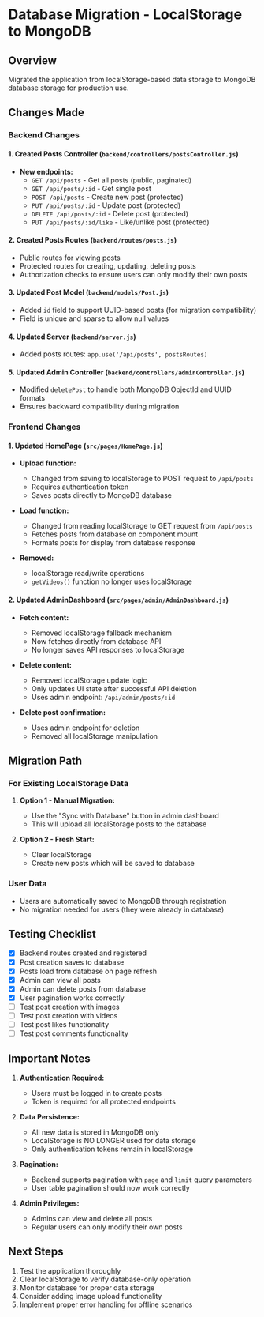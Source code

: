 # Database Migration - LocalStorage to MongoDB

## Overview
Migrated the application from localStorage-based data storage to MongoDB database storage for production use.

## Changes Made

### Backend Changes

#### 1. Created Posts Controller (`backend/controllers/postsController.js`)
- **New endpoints:**
  - `GET /api/posts` - Get all posts (public, paginated)
  - `GET /api/posts/:id` - Get single post
  - `POST /api/posts` - Create new post (protected)
  - `PUT /api/posts/:id` - Update post (protected)
  - `DELETE /api/posts/:id` - Delete post (protected)
  - `PUT /api/posts/:id/like` - Like/unlike post (protected)

#### 2. Created Posts Routes (`backend/routes/posts.js`)
- Public routes for viewing posts
- Protected routes for creating, updating, deleting posts
- Authorization checks to ensure users can only modify their own posts

#### 3. Updated Post Model (`backend/models/Post.js`)
- Added `id` field to support UUID-based posts (for migration compatibility)
- Field is unique and sparse to allow null values

#### 4. Updated Server (`backend/server.js`)
- Added posts routes: `app.use('/api/posts', postsRoutes)`

#### 5. Updated Admin Controller (`backend/controllers/adminController.js`)
- Modified `deletePost` to handle both MongoDB ObjectId and UUID formats
- Ensures backward compatibility during migration

### Frontend Changes

#### 1. Updated HomePage (`src/pages/HomePage.js`)
- **Upload function:**
  - Changed from saving to localStorage to POST request to `/api/posts`
  - Requires authentication token
  - Saves posts directly to MongoDB database
  
- **Load function:**
  - Changed from reading localStorage to GET request from `/api/posts`
  - Fetches posts from database on component mount
  - Formats posts for display from database response

- **Removed:**
  - localStorage read/write operations
  - `getVideos()` function no longer uses localStorage

#### 2. Updated AdminDashboard (`src/pages/admin/AdminDashboard.js`)
- **Fetch content:**
  - Removed localStorage fallback mechanism
  - Now fetches directly from database API
  - No longer saves API responses to localStorage
  
- **Delete content:**
  - Removed localStorage update logic
  - Only updates UI state after successful API deletion
  - Uses admin endpoint: `/api/admin/posts/:id`

- **Delete post confirmation:**
  - Uses admin endpoint for deletion
  - Removed all localStorage manipulation

## Migration Path

### For Existing LocalStorage Data
1. **Option 1 - Manual Migration:**
   - Use the "Sync with Database" button in admin dashboard
   - This will upload all localStorage posts to the database

2. **Option 2 - Fresh Start:**
   - Clear localStorage
   - Create new posts which will be saved to database

### User Data
- Users are automatically saved to MongoDB through registration
- No migration needed for users (they were already in database)

## Testing Checklist

- [x] Backend routes created and registered
- [x] Post creation saves to database
- [x] Posts load from database on page refresh
- [x] Admin can view all posts
- [x] Admin can delete posts from database
- [x] User pagination works correctly
- [ ] Test post creation with images
- [ ] Test post creation with videos
- [ ] Test post likes functionality
- [ ] Test post comments functionality

## Important Notes

1. **Authentication Required:**
   - Users must be logged in to create posts
   - Token is required for all protected endpoints

2. **Data Persistence:**
   - All new data is stored in MongoDB only
   - LocalStorage is NO LONGER used for data storage
   - Only authentication tokens remain in localStorage

3. **Pagination:**
   - Backend supports pagination with `page` and `limit` query parameters
   - User table pagination should now work correctly

4. **Admin Privileges:**
   - Admins can view and delete all posts
   - Regular users can only modify their own posts

## Next Steps

1. Test the application thoroughly
2. Clear localStorage to verify database-only operation
3. Monitor database for proper data storage
4. Consider adding image upload functionality
5. Implement proper error handling for offline scenarios
